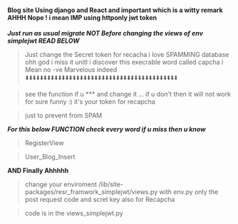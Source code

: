 #### Blog site Using django and React and important which is a witty remark AHHH Nope ! i mean IMP  using httponly jwt token


***Just run as usual migrate NOT Before changing the views of env simplejwt READ BELOW***

>Just change the Secret token for recacha i love SPAMMING database ohh god i miss it unitl i discover this 	execrable word called capcha i Mean no -ve Marvelous indeed
>⬇️⬇️⬇️⬇️⬇️⬇️⬇️⬇️⬇️⬇️⬇️⬇️⬇️⬇️⬇️⬇️⬇️⬇️⬇️⬇️⬇️⬇️⬇️⬇️⬇️⬇️⬇️⬇️⬇️⬇️⬇️⬇️⬇️⬇️⬇️⬇️⬇️⬇️⬇️⬇️⬇️⬇️

>see the function if u *** and change it ... if u don't then it will not work for sure funny :) it's your token for recapcha

>just to prevent from SPAM

***For this below FUNCTION check every word if u miss then u know***
>RegisterView

>User_Blog_Insert


**AND Finally Ahhhhh**
>change your enviroment /lib/site-packages/resr_framwork_simplejwt/views.py with env.py only the post request code and scret key also for Recapcha

>code is in the views_simplejwt.py
